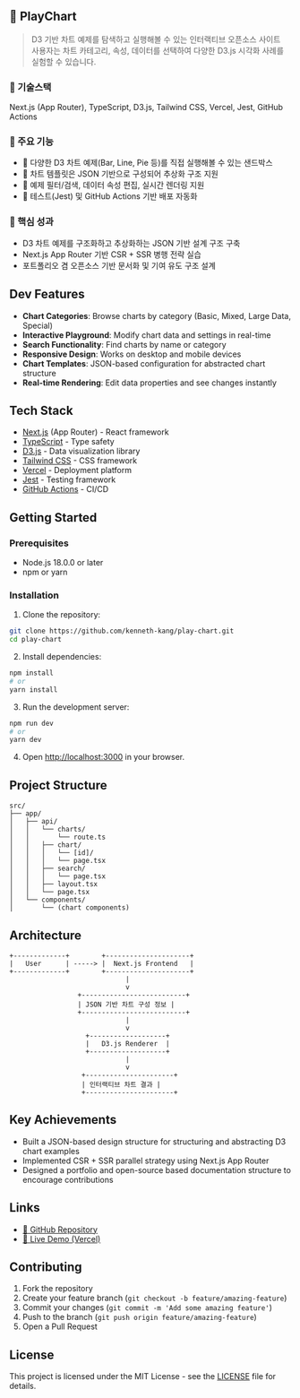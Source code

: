 ## 📁 PlayChart

> D3 기반 차트 예제를 탐색하고 실행해볼 수 있는 인터랙티브 오픈소스 사이트  
> 사용자는 차트 카테고리, 속성, 데이터를 선택하여 다양한 D3.js 시각화 사례를 실험할 수 있습니다.

### 🔧 기술스택
Next.js (App Router), TypeScript, D3.js, Tailwind CSS, Vercel, Jest, GitHub Actions

### 🚀 주요 기능
- 🧩 다양한 D3 차트 예제(Bar, Line, Pie 등)를 직접 실행해볼 수 있는 샌드박스
- 🧠 차트 템플릿은 JSON 기반으로 구성되어 추상화 구조 지원
- 📂 예제 필터/검색, 데이터 속성 편집, 실시간 렌더링 지원
- 🧪 테스트(Jest) 및 GitHub Actions 기반 배포 자동화

### 🎯 핵심 성과
- D3 차트 예제를 구조화하고 추상화하는 JSON 기반 설계 구조 구축
- Next.js App Router 기반 CSR + SSR 병행 전략 실습
- 포트폴리오 겸 오픈소스 기반 문서화 및 기여 유도 구조 설계

## Dev Features

- **Chart Categories**: Browse charts by category (Basic, Mixed, Large Data, Special)
- **Interactive Playground**: Modify chart data and settings in real-time
- **Search Functionality**: Find charts by name or category
- **Responsive Design**: Works on desktop and mobile devices
- **Chart Templates**: JSON-based configuration for abstracted chart structure
- **Real-time Rendering**: Edit data properties and see changes instantly

## Tech Stack

- [Next.js](https://nextjs.org/) (App Router) - React framework
- [TypeScript](https://www.typescriptlang.org/) - Type safety
- [D3.js](https://d3js.org/) - Data visualization library
- [Tailwind CSS](https://tailwindcss.com/) - CSS framework
- [Vercel](https://vercel.com) - Deployment platform
- [Jest](https://jestjs.io/) - Testing framework
- [GitHub Actions](https://github.com/features/actions) - CI/CD

## Getting Started

### Prerequisites

- Node.js 18.0.0 or later
- npm or yarn

### Installation

1. Clone the repository:
```bash
git clone https://github.com/kenneth-kang/play-chart.git
cd play-chart
```

2. Install dependencies:
```bash
npm install
# or
yarn install
```

3. Run the development server:
```bash
npm run dev
# or
yarn dev
```

4. Open [http://localhost:3000](http://localhost:3000) in your browser.

## Project Structure

```
src/
├── app/
│   ├── api/
│   │   └── charts/
│   │       └── route.ts
│   │   ├── chart/
│   │   │   └── [id]/
│   │   │   └── page.tsx
│   │   ├── search/
│   │   │   └── page.tsx
│   │   ├── layout.tsx
│   │   └── page.tsx
│   └── components/
│       └── (chart components)
```

## Architecture

```
+-------------+        +---------------------+
|   User      | -----> |  Next.js Frontend   |
+-------------+        +---------------------+
                             |
                             v
                 +--------------------------+
                 | JSON 기반 차트 구성 정보 |
                 +--------------------------+
                             |
                             v
                   +-------------------+
                   |   D3.js Renderer  |
                   +-------------------+
                             |
                             v
                  +----------------------+
                  | 인터랙티브 차트 결과 |
                  +----------------------+
```

## Key Achievements

- Built a JSON-based design structure for structuring and abstracting D3 chart examples
- Implemented CSR + SSR parallel strategy using Next.js App Router
- Designed a portfolio and open-source based documentation structure to encourage contributions

## Links

- [🔗 GitHub Repository](https://github.com/keneth80/play-chart)
- [🚀 Live Demo (Vercel)](https://play-chart.vercel.app)

## Contributing

1. Fork the repository
2. Create your feature branch (`git checkout -b feature/amazing-feature`)
3. Commit your changes (`git commit -m 'Add some amazing feature'`)
4. Push to the branch (`git push origin feature/amazing-feature`)
5. Open a Pull Request

## License

This project is licensed under the MIT License - see the [LICENSE](LICENSE) file for details.
